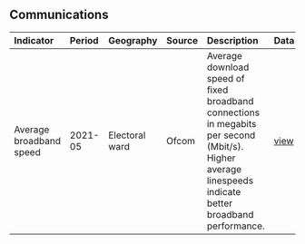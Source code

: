 ## Communications

| Indicator     | Period        | Geography     | Source        | Description   | Data           | Code           |
|:------------- |:------------- |:------------- |:------------- |:------------- | :------------- | :------------- |
| Average broadband speed | 2021-05 | Electoral ward | Ofcom | Average download speed of fixed broadband connections in megabits per second (Mbit/s). Higher average linespeeds indicate better broadband performance. | [view](data/average_broadband_speed.csv) | [view](code/average_broadband_speed.R) |
